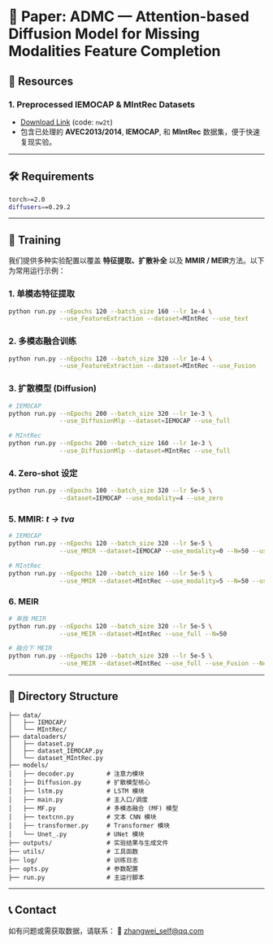 # 📄 Paper: **ADMC — Attention-based Diffusion Model for Missing Modalities Feature Completion**

## 🔗 Resources

### 1. Preprocessed IEMOCAP & MIntRec Datasets

* [Download Link](https://pan.baidu.com/s/1IGo1cC9IjR2iTyYAOtyS8A?pwd=nw2t) (code: `nw2t`)
* 包含已处理的 **AVEC2013/2014**, **IEMOCAP**, 和 **MIntRec** 数据集，便于快速复现实验。

---

## 🛠️ Requirements

```bash
torch>=2.0
diffusers==0.29.2
```

---

## 🚀 Training

我们提供多种实验配置以覆盖 **特征提取、扩散补全** 以及 **MMIR / MEIR**方法。以下为常用运行示例：

### 1. 单模态特征提取

```bash
python run.py --nEpochs 120 --batch_size 160 --lr 1e-4 \
              --use_FeatureExtraction --dataset=MIntRec --use_text
```

### 2. 多模态融合训练

```bash
python run.py --nEpochs 120 --batch_size 320 --lr 1e-4 \
              --use_FeatureExtraction --dataset=MIntRec --use_Fusion
```

### 3. 扩散模型 (Diffusion)

```bash
# IEMOCAP
python run.py --nEpochs 200 --batch_size 320 --lr 1e-3 \
              --use_DiffusionMlp --dataset=IEMOCAP --use_full

# MIntRec
python run.py --nEpochs 200 --batch_size 160 --lr 1e-3 \
              --use_DiffusionMlp --dataset=MIntRec --use_full
```

### 4. Zero-shot 设定

```bash
python run.py --nEpochs 100 --batch_size 320 --lr 5e-5 \
              --dataset=IEMOCAP --use_modality=4 --use_zero
```

### 5. MMIR: *t → tva*

```bash
# IEMOCAP
python run.py --nEpochs 120 --batch_size 320 --lr 5e-5 \
              --use_MMIR --dataset=IEMOCAP --use_modality=0 --N=50 --use_full

# MIntRec
python run.py --nEpochs 120 --batch_size 160 --lr 5e-5 \
              --use_MMIR --dataset=MIntRec --use_modality=5 --N=50 --use_full
```

### 6. MEIR

```bash
# 单独 MEIR
python run.py --nEpochs 120 --batch_size 320 --lr 5e-5 \
              --use_MEIR --dataset=MIntRec --use_full --N=50

# 融合下 MEIR
python run.py --nEpochs 120 --batch_size 320 --lr 5e-5 \
              --use_MEIR --dataset=MIntRec --use_full --use_Fusion --N=50
```

---

## 📁 Directory Structure

```
├── data/
│   ├── IEMOCAP/
│   └── MIntRec/
├── dataloaders/
│   ├── dataset.py
│   ├── dataset_IEMOCAP.py
│   └── dataset_MIntRec.py
├── models/
│   ├── decoder.py         # 注意力模块
│   ├── Diffusion.py       # 扩散模型核心
│   ├── lstm.py            # LSTM 模块
│   ├── main.py            # 主入口/调度
│   ├── MF.py              # 多模态融合 (MF) 模型
│   ├── textcnn.py         # 文本 CNN 模块
│   ├── transformer.py     # Transformer 模块
│   └── Unet_.py           # UNet 模块
├── outputs/               # 实验结果与生成文件
├── utils/                 # 工具函数
├── log/                   # 训练日志
├── opts.py                # 参数配置
├── run.py                 # 主运行脚本
```

---

## 📞 Contact

如有问题或需获取数据，请联系：
📧 [zhangwei\_self@qq.com](mailto:zhangwei_self@qq.com)
